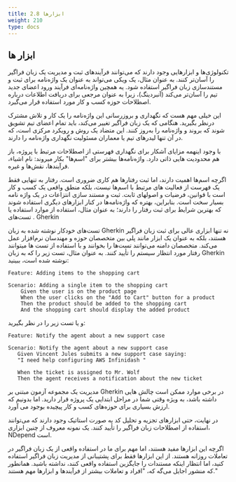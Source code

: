 ```yaml
---
title: 2.8 ابزارها
weight: 210
type: docs
---
```


## ابزار ها

تکنولوژی‌ها و ابزارهایی وجود دارند که می‌توانند فرآیندهای ثبت و مدیریت یک زبان فراگیر را آسان‌تر کنند. به عنوان مثال، یک ویکی می‌تواند به عنوان یک واژه‌نامه برای ثبت و مستندسازی زبان فراگیر استفاده شود. یه همچین واژه‌نامه‌ای فرآیند ورود اعضای جدید تیم را آسان‌تر می‌کند (آنبردینگ)، زیرا به عنوان مرجعی برای دریافت اطلاعات درباره اصطلاحات حوزه کسب و کار مورد استفاده قرار می‌گیرد.

این خیلی مهم هست که نگهداری و بروزرسانی این واژه‌نامه را یک کار و تلاش مشترک درنظر بگیرید. هنگامی که یک زبان فراگیر تغییر می‌کند، باید تمام اعضای تیم تشویق شوند که بروند و واژه‌نامه را به‌روز کنند. این متضاد یک روش و رویکرد مرکزی است، که در آن تنها لیدرهای تیم یا معماران مسئولیت نگهداری واژه‌نامه را دارند.

با وجود اینهمه مزایای آشکار برای نگهداری فهرستی از اصطلاحات مرتبط با پروژه، باز هم محدودیت هایی ذاتی دارد. واژه‌نامه‌ها بیشتر برای "اسم‌ها" بکار میروند: نام اشیاء، فرآیندها، نقش‌ها و غیره. 

اگرچه اسم‌ها اهمیت دارند، اما ثبت رفتارها هم کاری ضروری است. رفتار به تنهایی فقط یک فهرست از فعالیت های مرتبط با اسم‌ها نیست، بلکه منطق واقعی یک کسب و کار است با قوانین، فرضیات و اصولهای ثابت.
ثبت و مستند سازی انتزاعات در یک واژه نامه بسیار سخت است. بنابراین، بهتره که واژه‌نامه‌ها در کنار ابزارهای دیگری استفاده شوند که بهترین شرایط برای ثبت رفتار را دارند؛ به عنوان مثال، استفاده از موارد استفاده یا تست‌های . Gherkin

تست‌های خودکار نوشته شده به زبان Gherkin نه تنها ابزاری عالی برای ثبت زبان فراگیر هستند، بلکه به عنوان یک ابزار مانند پلی بین متخصصان حوزه و مهندسان نرم‌افزار عمل می‌کند. متخصصان دامنه می‌توانند تست‌ها را بخوانند و با استفاده از تست ها میتوانند رفتار مورد انتظار سیستم را تأیید کنند. به عنوان مثال، تست زیر را که به زبان Gherkin نوشته شده است، ببینید:

```gherkin
Feature: Adding items to the shopping cart

Scenario: Adding a single item to the shopping cart
    Given the user is on the product page
    When the user clicks on the "Add to Cart" button for a product
    Then the product should be added to the shopping cart
    And the shopping cart should display the added product
```

 و  یا تست زیر را در نظر بگیرید:
 
 ```gherkin
Feature: Notify the agent about a new support case

Scenario: Notify the agent about a new support case
    Given Vincent Jules submits a new support case saying:
    "I need help configuring AWS Infinidash "
    
    When the ticket is assigned to Mr. Wolf
    Then the agent receives a notification about the new ticket
```

مدیریت یک مجموعه آزمون مبتنی بر Gherkin در برخی موارد ممکن است چالش هایی داشته باشد، به ویژه وقتی شما در مراحل ابتدایی یک پروژه قرار دارید. اما بدونیم که ارزش بسیاری برای حوزه‌های کسب و کار پیچیده بوجود می آورد.

در نهایت، حتی ابزارهای تجزیه و تحلیل کد به صورت استاتیک وجود دارند که می‌توانند استفاده از اصطلاحات زبان فراگیر را تأیید کنند. یک نمونه معروف از چنین ابزاری، NDepend است.

اگرچه این ابزارها مفید هستند، اما مهم برای ما در استفاده واقعی از یک زبان فراگیر در تعاملات روزانه هستند. از این ابزارها فقط برای پشتیبانی از مدیریت زبان فراگیر استفاده کنید، اما انتظار اینکه مستندات را جایگزین استفاده واقعی کنند، نداشته باشید. همانطور که منشور اجایل می‌گه که، "افراد و تعاملات بیشتر از فرآیندها و ابزارها مهم هستند."

